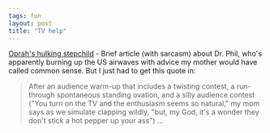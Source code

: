 ```yaml
---
tags: fun
layout: post
title: "TV help"
---
```




<a href="http://www.salon.com/ent/tv/diary/2002/12/02/dr_phil/index.html">Oprah's hulking stepchild</a> - Brief article (with sarcasm) about Dr. Phil, who's apparently burning up the US airwaves with advice my mother would have called common sense. But I just had to get this quote in:

<blockquote>After an audience warm-up that includes a twisting contest, a run-through spontaneous standing ovation, and a silly audience contest ("You turn on the TV and the enthusiasm seems so natural," my mom says as we simulate clapping wildly, "but, my God, it's a wonder they don't stick a hot pepper up your ass") ...</blockquote>


